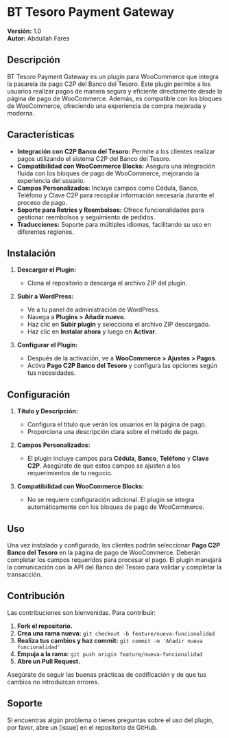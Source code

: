 # BT Tesoro Payment Gateway

**Versión:** 1.0  
**Autor:** Abdullah Fares

## Descripción

BT Tesoro Payment Gateway es un plugin para WooCommerce que integra la pasarela de pago C2P del Banco del Tesoro. Este plugin permite a los usuarios realizar pagos de manera segura y eficiente directamente desde la página de pago de WooCommerce. Además, es compatible con los bloques de WooCommerce, ofreciendo una experiencia de compra mejorada y moderna.

## Características

- **Integración con C2P Banco del Tesoro:** Permite a los clientes realizar pagos utilizando el sistema C2P del Banco del Tesoro.
- **Compatibilidad con WooCommerce Blocks:** Asegura una integración fluida con los bloques de pago de WooCommerce, mejorando la experiencia del usuario.
- **Campos Personalizados:** Incluye campos como Cédula, Banco, Teléfono y Clave C2P para recopilar información necesaria durante el proceso de pago.
- **Soporte para Retries y Reembolsos:** Ofrece funcionalidades para gestionar reembolsos y seguimiento de pedidos.
- **Traducciones:** Soporte para múltiples idiomas, facilitando su uso en diferentes regiones.

## Instalación

1. **Descargar el Plugin:**

   - Clona el repositorio o descarga el archivo ZIP del plugin.

2. **Subir a WordPress:**

   - Ve a tu panel de administración de WordPress.
   - Navega a **Plugins > Añadir nuevo**.
   - Haz clic en **Subir plugin** y selecciona el archivo ZIP descargado.
   - Haz clic en **Instalar ahora** y luego en **Activar**.

3. **Configurar el Plugin:**
   - Después de la activación, ve a **WooCommerce > Ajustes > Pagos**.
   - Activa **Pago C2P Banco del Tesoro** y configura las opciones según tus necesidades.

## Configuración

1. **Título y Descripción:**

   - Configura el título que verán los usuarios en la página de pago.
   - Proporciona una descripción clara sobre el método de pago.

2. **Campos Personalizados:**

   - El plugin incluye campos para **Cédula**, **Banco**, **Teléfono** y **Clave C2P**. Asegúrate de que estos campos se ajusten a los requerimientos de tu negocio.

3. **Compatibilidad con WooCommerce Blocks:**
   - No se requiere configuración adicional. El plugin se integra automáticamente con los bloques de pago de WooCommerce.

## Uso

Una vez instalado y configurado, los clientes podrán seleccionar **Pago C2P Banco del Tesoro** en la página de pago de WooCommerce. Deberán completar los campos requeridos para procesar el pago. El plugin manejará la comunicación con la API del Banco del Tesoro para validar y completar la transacción.

## Contribución

Las contribuciones son bienvenidas. Para contribuir:

1. **Fork el repositorio.**
2. **Crea una rama nueva:** `git checkout -b feature/nueva-funcionalidad`
3. **Realiza tus cambios y haz commit:** `git commit -m 'Añadir nueva funcionalidad'`
4. **Empuja a la rama:** `git push origin feature/nueva-funcionalidad`
5. **Abre un Pull Request.**

Asegúrate de seguir las buenas prácticas de codificación y de que tus cambios no introduzcan errores.

## Soporte

Si encuentras algún problema o tienes preguntas sobre el uso del plugin, por favor, abre un [issue] en el repositorio de GitHub.
